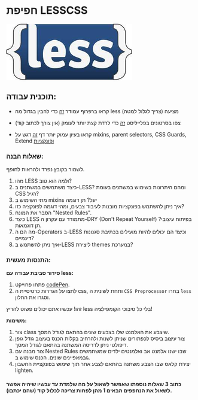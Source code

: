 # חפיפת LESSCSS

![Less Logo](../../Pictures/less.jpg)

## תוכנית עבודה:

- קראו ברפרוף עמודר [זה](https://lesscss.org/#) כדי להבין בגדול מה less מציעה (צריך לגלול למטה)

- צפו בסרטונים בפלייליסט [זה](https://www.youtube.com/watch?v=5mPEelNaZuc&list=PLLAZ4kZ9dFpNmzIb3XQi5QSFiEpK-UxUg) כדי לרדת קצת יותר לעומק (אין צורך לכתוב קוד)

- קראו בעיון עמוק יותר דף [זה](https://lesscss.org/features) דגש על mixins, parent selectors, CSS Guards, Extend [ופונקציות](https://lesscss.org/functions/)

### שאלות הבנה:

לשמור בקובץ נפרד ולהראות לחופף.

1. מהו LESS ולמה הוא טוב?
2. כיצד משתמשים במשתנים ב-LESS? ומהם היתרונות בשימוש במשתנים בעומת CSS רגיל?
3. מתי השימוש ב mixins יעל? תן דוגמה
4. איך ניתן להשתמש בפונקציות מובנות לעיבוד צבעים, ומהי דוגמה לפונקציה כזו?
5. הסבר את המונח "Nested Rules".
6. כיצד LESS מתמודד עם עקרון ה-DRY (Don't Repeat Yourself) בפיתוח עיצובי? תן דוגמאות.
7. מה הם ה-Operators ב-LESS וכיצד הם יכולים להיות מועילים בכתיבת סגנונות דינמיים?
8. איך ניתן להשתמש ב-LESS ליצירת themes במערכת?

### התנסות מעשית:

**סידור סביבת עבודה עם less:**

1. פתחו פרוייקט [codePen](https://codepen.io/pen/).
2. לחצו על הגדרות כרטיסיית ה css, ותחת לשונית ה `CSS Preprocessor` בחרו `less` וסגרו את החלון.

זהו! עכשיו אתם יכולים פשוט להריץ less בלי כל סיבוכי הקומפילציה!

**משימות:**

1. צור class שיצבע את האלמנט שלו בצבעים שונים בהתאם לגודל המסך.
2. צור עיצוב ביסיס לכפתורים שניתן לשנות ולהרחיב בקלות הכנס בעיצוב גודל גופן דיפולטי ניתן לדריסה המשתנה בהתאם לגודל המסך.
3. צור מבנה עם Nested Rules שבו ישנו אלמנט אב ואלמנטים ילדים שמשתמשים במאפיינים שונים. הכנס שימוש ב`&`.
4. יצירת קלאס שבו הצבע משתנה בהתאם לצבע אחר תוך שימוש בפונקציית החשבון lighten.

#### כתוב 3 שאלות נוספתו שאפשר לשאול על מה שלמדת עד עכשיו שיהיה אפשר לשאול את הנחפפים הבאים 1 מהן לפחות צריכה לכלול קוד (שהם יכתבו).

